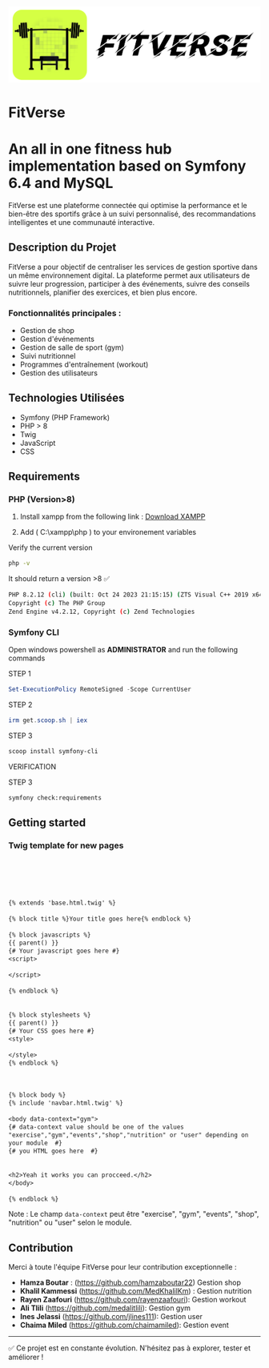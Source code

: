 
![](https://raw.githubusercontent.com/rayenzaafouri/blob-storage-repo/main/fitverse/fitverse-logo.png "Fitverse logo")


# FitVerse
# An all in one fitness hub implementation based on Symfony 6.4 and MySQL

FitVerse est une plateforme connectée qui optimise la performance et le bien-être des sportifs grâce à un suivi personnalisé, des recommandations intelligentes et une communauté interactive.

##  Description du Projet

FitVerse a pour objectif de centraliser les services de gestion sportive dans un même environnement digital. La plateforme permet aux utilisateurs de suivre leur progression, participer à des événements, suivre des conseils nutritionnels, planifier des exercices, et bien plus encore.

### Fonctionnalités principales :
- Gestion de shop
- Gestion d'événements
- Gestion de salle de sport (gym)
- Suivi nutritionnel
- Programmes d'entraînement (workout)
- Gestion des utilisateurs

##  Technologies Utilisées
- Symfony (PHP Framework)
- PHP > 8
- Twig
- JavaScript
- CSS


## Requirements

### PHP (Version>8)
1. Install xampp from the following link : 
[Download XAMPP](https://www.apachefriends.org/fr/download.html)

2. Add ( C:\xampp\php ) to your environement variables


Verify the current version

 ```bash
php -v
 ```


It should return a version >8 ✅

 ```bash
PHP 8.2.12 (cli) (built: Oct 24 2023 21:15:15) (ZTS Visual C++ 2019 x64)
Copyright (c) The PHP Group
Zend Engine v4.2.12, Copyright (c) Zend Technologies
 ```



### Symfony CLI

Open windows powershell as <b>ADMINISTRATOR</b> and run the following commands

STEP 1
 ```powershell
Set-ExecutionPolicy RemoteSigned -Scope CurrentUser
 ```


STEP 2
 ```powershell
irm get.scoop.sh | iex 
 ```


STEP 3
 ```bash
scoop install symfony-cli
 ```

VERIFICATION

STEP 3
 ```bash
symfony check:requirements
 ```




## Getting started 
### Twig template for new pages
 ```twig





{% extends 'base.html.twig' %}

{% block title %}Your title goes here{% endblock %}

{% block javascripts %}
{{ parent() }} 
{# Your javascript goes here #}
<script>
    
</script>

{% endblock %}


{% block stylesheets %}
{{ parent() }} 
{# Your CSS goes here #}
<style>

</style>
{% endblock %}



{% block body %}
{% include 'navbar.html.twig' %} 

<body data-context="gym">
{# data-context value should be one of the values "exercise","gym","events","shop","nutrition" or "user" depending on your module  #}
{# you HTML goes here  #}


<h2>Yeah it works you can procceed.</h2>
</body>

{% endblock %}
 ```
 Note : Le champ `data-context` peut être "exercise", "gym", "events", "shop", "nutrition" ou "user" selon le module.

##  Contribution

Merci à toute l'équipe FitVerse pour leur contribution exceptionnelle :
- **Hamza Boutar** : (https://github.com/hamzaboutar22) Gestion shop
- **Khalil Kammessi** (https://github.com/MedKhalilKm) : Gestion nutrition
- **Rayen Zaafouri** (https://github.com/rayenzaafouri): Gestion workout
- **Ali Tlili** (https://github.com/medalitlili): Gestion gym
- **Ines Jelassi** (https://github.com/jlines111): Gestion user
- **Chaima Miled** (https://github.com/chaimamiled): Gestion event

---

✅ Ce projet est en constante évolution. N'hésitez pas à explorer, tester et améliorer !
